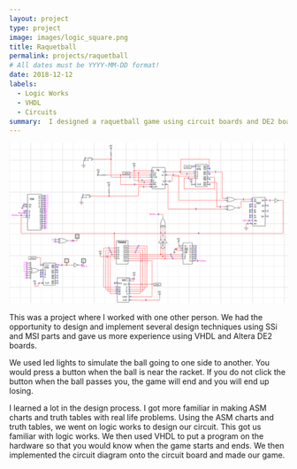 ```yaml
---
layout: project
type: project
image: images/logic_square.png
title: Raquetball
permalink: projects/raquetball
# All dates must be YYYY-MM-DD format!
date: 2018-12-12
labels:
  - Logic Works
  - VHDL
  - Circuits
summary:  I designed a raquetball game using circuit boards and DE2 boards with a partner in EE260. 
---
```


<img class="ui large right floated rounded image" src="../images/logic.png">

This was a project where I worked with one other person. We had the opportunity to design and implement several design techniques using SSi and MSI parts and gave us more experience using VHDL and Altera DE2 boards.

We used led lights to simulate the ball going to one side to another. You would press a button when the ball is near the racket. If you do not click the button when the ball passes you, the game will end and you will end up losing.

I learned a lot in the design process. I got more familiar in making ASM charts and truth tables with real life problems. Using the ASM charts and truth tables, we went on logic works to design our circuit. This got us familiar with logic works. We then used VHDL to put a program on the hardware so that you would know when the game starts and ends. We then implemented the circuit diagram onto the circuit board and made our game. 

